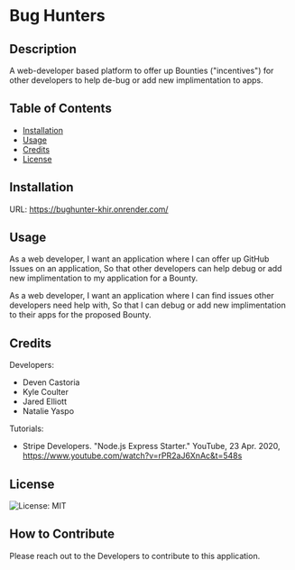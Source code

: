 # Bug Hunters

## Description

A web-developer based platform to offer up Bounties ("incentives") for other developers to help de-bug or add new implimentation to apps.

## Table of Contents

- [Installation](#installation)
- [Usage](#usage)
- [Credits](#credits)
- [License](#license)

## Installation

URL: https://bughunter-khir.onrender.com/

## Usage

As a web developer,
I want an application where I can offer up GitHub Issues on an application,
So that other developers can help debug or add new implimentation to my application for a Bounty.

As a web developer,
I want an application where I can find issues other developers need help with,
So that I can debug or add new implimentation to their apps for the proposed Bounty.

## Credits

Developers:
- Deven Castoria
- Kyle Coulter
- Jared Elliott
- Natalie Yaspo

Tutorials:
- Stripe Developers. "Node.js Express Starter." YouTube, 23 Apr. 2020,
 https://www.youtube.com/watch?v=rPR2aJ6XnAc&t=548s

## License

![License: MIT](https://img.shields.io/badge/License-MIT-blue.svg)

## How to Contribute

Please reach out to the Developers to contribute to this application.

